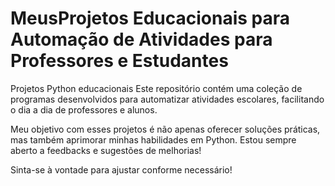 # MeusProjetos Educacionais para Automação de Atividades para Professores e Estudantes 
 Projetos Python educacionais 
 Este repositório contém uma coleção de programas desenvolvidos para automatizar atividades escolares, facilitando o dia a dia de professores e alunos.

Meu objetivo com esses projetos é não apenas oferecer soluções práticas, mas também aprimorar minhas habilidades em Python. Estou sempre aberto a feedbacks e sugestões de melhorias!

Sinta-se à vontade para ajustar conforme necessário!
 
